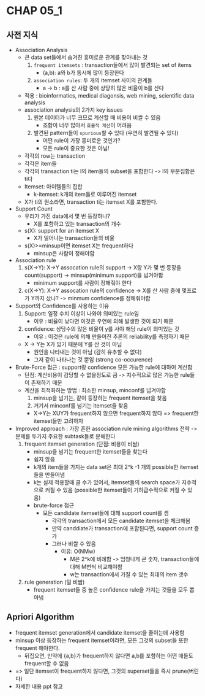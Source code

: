 # CHAP 05_1

## 사전 지식
* Association Analysis
    * 큰 data set들에서 숨겨진 흥미로운 관계를 찾아내는 것 
        1. `frequent itemsets` : transaction들에서 많이 발견되는 set of items
            * (a,b): a와 b가 동시에 많이 등장한다 
        2. `association rules`: 두 개의 itemset 사이의 관계들 
            * a -> b : a를 산 사람 중에 상당히 많은 비율이 b를 산다 
    * 적용 : bioinformatics, medical diagonsis, web mining, scientific data analysis 
    * association analysis의 2가지 key issues 
        1. 원본 데이터가 너무 크므로 계산할 때 비용이 비쌀 수 있음 
            * 조합이 너무 많아서 `효율적 계산`이 어려움 
        2. 발견된 pattern들이 `spurious`할 수 있다 (우연히 발견될 수 있다)
            * 어떤 rule이 가장 흥미로운 것인가? 
            * 모든 rule이 중요한 것은 아님! 
    * 각각의 row는 transaction
    * 각각은 item들 
    * 각각의 transaction ti는 I의 item들의 subset을 포함한다 -> I의 부분집합은 ti다
    * Itemset: 아이템들의 집합 
        * k-itemset: k개의 item들로 이루어진 itemset
    * X가 ti의 원소라면, transaction ti는 itemset X를 포함한다. 
* Support Count
    * 우리가 가진 data에서 몇 번 등장하나? 
        * X를 포함하고 있는 transaction의 개수 
    * s(X): support for an itemset X 
        * X가 일어나는 transaction들의 비율 
    * s(X)>=minsup이면 itemset X는 frequent하다 
        * minsup은 사람이 정해야함 
* Association rule 
     1. s(X->Y): X->Y assocation rule의 support -> X랑 Y가 몇 번 등장을 count(support) -> minsup(minimum support)을 넘겨야함 
        * minimum support를 사람이 정해줘야 한다
    2. c(X->Y): X->Y assocation rule의 confidence -> X를 산 사람 중에 몇프로가 Y까지 샀나? -> minmum confidence를 정해줘야함 
* Support와 Confidence를 사용하는 이유 
    1. Support: 일정 수치 이상이 나와야 의미있는 rule임 
        * 이유 : 비율이 낮다면 이것은 우연에 의해 발생한 것이 되기 때문 
    2. confidence: 상당수의 많은 비율이 y를 사야 해당 rule이 의미있는 것 
        * 이유 : 이것은 rule에 의해 만들어진 추론의 reliability를 측정하기 때문 
    * X -> Y는 X가 있기 때문에 Y를 산 것이 아님 
        * 원인을 나타내는 것이 아님 (감히 유추할 수 없다)
        * 그저 같이 나타나는 것 뿐임  (strong co-occurence)
* Brute-Force 접근 : support랑 confidence 모든 가능한 rule에 대하여 계산함
    * 단점: 계산비용이 감당할 수 없을정도로 큼 -> 지수적으로 많은 가능한 rule들이 존재하기 때문 
    * 계산을 최적화하는 방법 : 최소한 minsup, minconf를 넘겨야함 
        1. minsup을 넘기는, 같이 등장하는 frequent itemset을 찾음
        2. 거기서 minconf를 넘기는 itemset을 찾음 
        * X->Y는 XUY가 frequent하지 않으면 frequent하지 않다 => frequent한 itemset들만 고려하자 
* Improved approach : 가장 흔한 association rule mining algorithms 전략 -> 문제를 두가지 주요한 subtask들로 분해한다 
    1. frequent itemset generation (단점: 비용이 비쌈)
        * minsup을 넘기는 frequent한 itemset들을 찾는다 
        * 쉽지 않음 
        * k개의 item들을 가지는 data set은 최대 2^k -1 개의 possible한 itemset들을 만들어냄 
        * k는 실제 적용할때 클 수가 있어서, itemset들의 search space가 지수적으로 커질 수 있음 (possible한 itemset들이 기하급수적으로 커질 수 있음)
        * brute-force 접근
            * 모든 candidate itemset들에 대해 support count를 셈 
                * 각각의 transaction에서 모든 candidate itemset을 체크해봄 
                * 만약 canddiate가 transaction에 포함된다면, support count 증가 
                * 그러나 비쌀 수 있음 
                    * 이유: O(NMw)
                        * M은 2^k에 비례함 -> 엄청나게 큰 숫자, transaction들에 대해 M번씩 비교해야함 
                        * w는 transaction에서 가질 수 있는 최대의 item 갯수  
    2. rule generation (덜 비쌈)
        * frequent itemset들 중 높은 confidence rule을 가지는 것들을 모두 뽑아냄

## Apriori Algorithm
* frequent itemset generation에서 candidate itemset을 줄이는데 사용함 
* minsup 이상 등장하는 frequent itemset이라면, 모든 그것의 subset들 또한 frequent 해야한다. 
    * 뒤집으면, 만약에 {a,b}가 frequent하지 않다면 a,b를 포함하는 어떤 애들도 frequent할 수 없음 
* => 일단 itemset이 frequent하지 않다면, 그것의 superset들을 즉시 prune(버린다)
* 자세한 내용 ppt 참고 